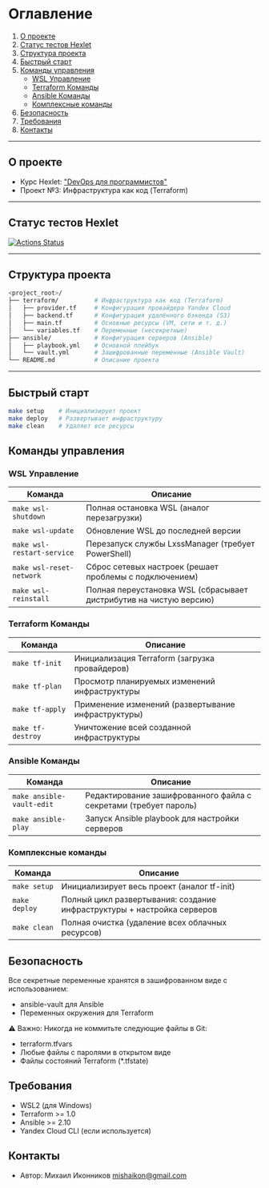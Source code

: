 # Оглавление
1. [О проекте](#о-проекте)
2. [Статус тестов Hexlet](#статус-тестов-hexlet)
3. [Структура проекта](#структура-проекта)
4. [Быстрый старт](#быстрый-старт)
5. [Команды управления](#команды-управления)
   - [WSL Управление](#wsl-управление)
   - [Terraform Команды](#terraform-команды)
   - [Ansible Команды](#ansible-команды)
   - [Комплексные команды](#комплексные-команды)
6. [Безопасность](#безопасность)
7. [Требования](#требования)
8. [Контакты](#контакты)

-----

## О проекте
- Курс Hexlet: ["DevOps для программистов"](https://lite.al/VpBen)
- Проект №3: Инфраструктура как код (Terraform)

----

## Статус тестов Hexlet
[![Actions Status](https://github.com/nujensait/devops-for-programmers-project-77/actions/workflows/hexlet-check.yml/badge.svg)](https://github.com/nujensait/devops-for-programmers-project-77/actions)

-----

## Структура проекта

```bash
<project_root>/
├── terraform/          # Инфраструктура как код (Terraform)
│   ├── provider.tf     # Конфигурация провайдера Yandex Cloud
│   ├── backend.tf      # Конфигурация удалённого бэкенда (S3)
│   ├── main.tf         # Основные ресурсы (VM, сети и т. д.)
│   └── variables.tf    # Переменные (несекретные)
├── ansible/            # Конфигурация серверов (Ansible)
│   ├── playbook.yml    # Основной плейбук
│   └── vault.yml       # Зашифрованные переменные (Ansible Vault)
└── README.md           # Описание проекта
```

----

## Быстрый старт

```bash
make setup    # Инициализирует проект
make deploy   # Развертывает инфраструктуру
make clean    # Удаляет все ресурсы
```

## Команды управления

### WSL Управление
| Команда                    | Описание                                                           |
|----------------------------|--------------------------------------------------------------------|
| `make wsl-shutdown`        | Полная остановка WSL (аналог перезагрузки)                         |
| `make wsl-update`          | Обновление WSL до последней версии                                 |
| `make wsl-restart-service` | Перезапуск службы LxssManager (требует PowerShell)                 |
| `make wsl-reset-network`   | Сброс сетевых настроек (решает проблемы с подключением)            |
| `make wsl-reinstall`       | Полная переустановка WSL (сбрасывает дистрибутив на чистую версию) |

### Terraform Команды
| Команда           | Описание                                            |
|-------------------|-----------------------------------------------------|
| `make tf-init`    | Инициализация Terraform (загрузка провайдеров)      |
| `make tf-plan`    | Просмотр планируемых изменений инфраструктуры       |
| `make tf-apply`   | Применение изменений (развертывание инфраструктуры) |
| `make tf-destroy` | Уничтожение всей созданной инфраструктуры           |

### Ansible Команды
| Команда                   | Описание                                                         |
|---------------------------|------------------------------------------------------------------|
| `make ansible-vault-edit` | Редактирование зашифрованного файла с секретами (требует пароль) |
| `make ansible-play`       | Запуск Ansible playbook для настройки серверов                   |

### Комплексные команды
| Команда       | Описание                                                                |
|---------------|-------------------------------------------------------------------------|
| `make setup`  | Инициализирует весь проект (аналог tf-init)                             |
| `make deploy` | Полный цикл развертывания: создание инфраструктуры + настройка серверов |
| `make clean`  | Полная очистка (удаление всех облачных ресурсов)                        |

## Безопасность
Все секретные переменные хранятся в зашифрованном виде с использованием:
- ansible-vault для Ansible
- Переменных окружения для Terraform

⚠ Важно: Никогда не коммитьте следующие файлы в Git:
- terraform.tfvars
- Любые файлы с паролями в открытом виде
- Файлы состояний Terraform (*.tfstate)

## Требования
- WSL2 (для Windows)
- Terraform >= 1.0
- Ansible >= 2.10
- Yandex Cloud CLI (если используется)

## Контакты

- Автор: Михаил Иконников <mishaikon@gmail.com>
